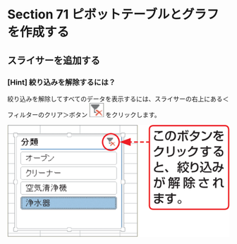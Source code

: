 # Section 71 ピボットテーブルとグラフを作成する

## スライサーを追加する

### [Hint] 絞り込みを解除するには？

絞り込みを解除してすべてのデータを表示するには、スライサーの右上にある＜フィルターのクリア＞ボタン ![](icon_filter_clear.png) をクリックします。

![hint](005.png)
